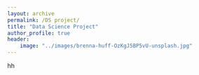 ```yaml
---
layout: archive
permalink: /DS project/
title: "Data Science Project"
author_profile: true
header:
    image: "../images/brenna-huff-OzKgJ5BP5vU-unsplash.jpg"
---
```


hh




